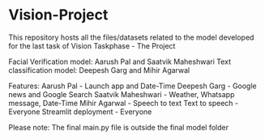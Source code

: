 # Vision-Project
This repository hosts all the files/datasets related to the model developed for the last task of Vision Taskphase - The Project

Facial Verification model: Aarush Pal and Saatvik Maheshwari
Text classification model: Deepesh Garg and Mihir Agarwal

Features:
Aarush Pal - Launch app and Date-Time
Deepesh Garg - Google news and Google Search
Saatvik Maheshwari - Weather, Whatsapp message, Date-Time
Mihir Agarwal - Speech to text
Text to speech - Everyone 
Streamlit deployment - Everyone

Please note: The final main.py file is outside the final model folder
